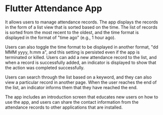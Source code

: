 # Flutter Attendance App

It allows users to manage attendance records. The app displays the records in the form of a list view that is sorted based on the time. The list of records is sorted from the most recent to the oldest, and the time format is displayed in the format of "time ago" (e.g., 1 hour ago).

Users can also toggle the time format to be displayed in another format, "dd MMM yyyy, h:mm a", and this setting is persisted even if the app is terminated or killed. Users can add a new attendance record to the list, and when a record is successfully added, an indicator is displayed to show that the action was completed successfully.

Users can search through the list based on a keyword, and they can also view a particular record in another page. When the user reaches the end of the list, an indicator informs them that they have reached the end.

The app includes an introduction screen that educates new users on how to use the app, and users can share the contact information from the attendance records to other applications that are installed.
